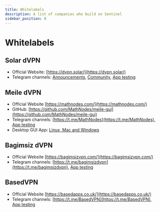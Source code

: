 ```yaml
---
title: Whitelabels
description: A list of companies who build on Sentinel
sidebar_position: 8
---
```


# Whitelabels

## Solar dVPN

- Official Website: [https://dvpn.solar/](https://dvpn.solar/)
- Telegram channels: [Announcements](https://t.me/solarlabs), [Community](https://t.me/solarlabs_chat), [App testing](https://t.me/VPNproducttesting/84)

## Meile dVPN

- Official Website [https://mathnodes.com/](https://mathnodes.com/)
- GitHub: [https://github.com/MathNodes/meile-gui](https://github.com/MathNodes/meile-gui)
- Telegram channels: [https://t.me/MathNodes](https://t.me/MathNodes), [App testing](https://t.me/VPNproducttesting/85)
- Desktop GUI App: [Linux, Mac and Windows](https://mathnodes.com/index.php/meile-dvpn-client-linux-os-x/)

## Bagimsiz dVPN

- Official Website [https://bagimsizvpn.com/](https://bagimsizvpn.com/)
- Telegram channels: [https://t.me/bagimsizdvpn](https://t.me/bagimsizdvpn), [App testing](https://t.me/VPNproducttesting/3)

## BasedVPN

- Official Website [https://basedapps.co.uk/](https://basedapps.co.uk/)
- Telegram channels: [https://t.me/BasedVPN](https://t.me/BasedVPN), [App testing](https://t.me/VPNproducttesting/2)